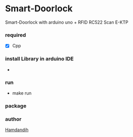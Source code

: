 # Smart-Doorlock
Smart-Doorlock with arduino uno + RFID RC522 Scan E-KTP

<!-- ## basestation-RSCUAD
> base for communication Robot RSCUAD soccer mode. <br>
> we decided to migrate to GO-lang for efficiency. if you still decide you want to use nodejs please checkout V1.0.1 -->


### required
- [x] Cpp

### install Library in arduino IDE
- 

### run
- make run 


### package
<!-- - code 
        
            robot+","+tilt.str()
				+","+pan.str()+","+gyro.str()
				+","+ball.str()+","+count.str()
				+","+limit.str()+","+times.str()
				+","+result_checksum; -->



### author
 <a href="https://me-dansecret.github.io/">Hamdandih</a>